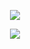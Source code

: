<p align="center">
    <img src="https://github-readme-stats.vercel.app/api?username=feme12&show_icons=true&theme=radical"/>
    
</p>

<p align="center">
  <a href="https://skillicons.dev">
    <img src="https://skillicons.dev/icons?i=js,py,discordjs,discord,vscode,windows" />
  </a>
</p>
